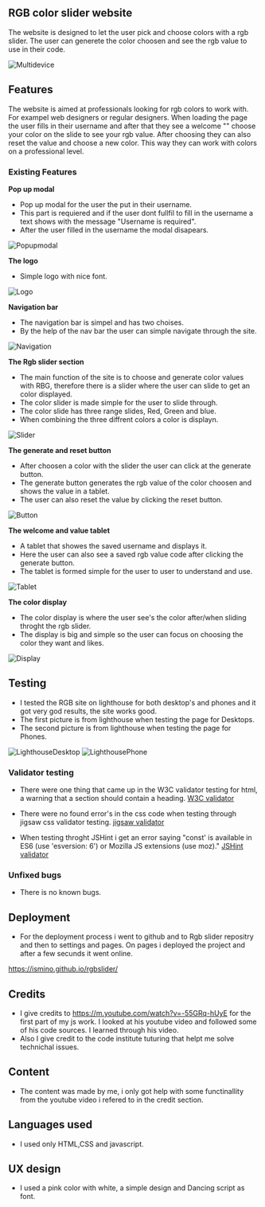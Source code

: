 ## RGB color slider website 

The website is designed to let the user pick and choose colors with a rgb slider. The user can generete the color choosen and see the rgb value to use in their code.

![Multidevice](assets/image/multidevice.png)


## Features

The website is aimed at professionals looking for rgb colors to work with. For exampel web designers or regular designers. When loading the page the user fills in their username and after that they see a welcome "" choose your color on the slide to see your rgb value. After choosing they can also reset the value and choose a new color. This way they can work with colors on a professional level. 

### Existing Features

__Pop up modal__

- Pop up modal for the user the put in their username.
- This part is requiered and if the user dont fullfil to fill in the username a text shows with the message "Username is required".
- After the user filled in the username the modal disapears.

![Popupmodal](assets/image/modal.png)

__The logo__

- Simple logo with nice font. 

![Logo](assets/image/logo.png)

__Navigation bar__

- The navigation bar is simpel and has two choises. 
- By the help of the nav bar the user can simple navigate through the site.

![Navigation](assets/image/navbar.png)

__The Rgb slider section__

- The main function of the site is to choose and generate color values with RBG, therefore there is a slider where the user can slide to get an color displayed. 
- The color slider is made simple for the user to slide through.
- The color slide has three range slides, Red, Green and blue.
- When combining the three diffrent colors a color is displayn. 

![Slider](assets/image/slider.png)

__The generate and reset button__

- After choosen a color with the slider the user can click at the generate button.
- The generate button generates the rgb value of the color choosen and shows the value in a tablet.
- The user can also reset the value by clicking the reset button.

![Button](assets/image/btn.png)

__The welcome and value tablet__

- A tablet that showes the saved username and displays it.
- Here the user can also see a saved rgb value code after clicking the generate button.
- The tablet is formed simple for the user to user to understand and use.

![Tablet](assets/image/welcome.png)

__The color display__

- The color display is where the user see's the color after/when sliding throght the rgb slider.
- The display is big and simple so the user can focus on choosing the color they want and likes.

![Display](assets/image/display.png)

## Testing

- I tested the RGB site on lighthouse for both desktop's and phones and it got very god results, the site works good. 
- The first picture is from lighthouse when testing the page for Desktops.
- The second picture is from lighthouse when testing the page for Phones.

![LighthouseDesktop](assets/image/lighthousergb.png)
![LighthousePhone](assets/image/lighthousergb2.png)


### Validator testing 

- There were one thing that came up in the W3C validator testing for html, a warning that a section should contain a heading. [W3C validator](https://validator.w3.org/nu/#textarea)

- There were no found error's in the css code when testing through jigsaw css validator testing. [jigsaw validator](https://jigsaw.w3.org/css-validator/validator)

- When testing throght JSHint i get an error saying "const' is available in ES6 (use 'esversion: 6') or Mozilla JS extensions (use moz)." [JSHint validator](https://jshint.com/)

### Unfixed bugs 

- There is no known bugs.

## Deployment

- For the deployment process i went to github and to Rgb slider repositry and then to settings and pages. On pages i deployed the project and after a few secunds it went online.

https://ismino.github.io/rgbslider/


## Credits 

- I give credits to https://m.youtube.com/watch?v=-55GRq-hUyE for the first part of my js work. I looked at his youtube video and followed some of his code sources. I learned through his video. 
- Also I give credit to the code institute tuturing that helpt me solve technichal issues.

## Content 

- The content was made by me, i only got help with some functinallity from the youtube video i refered to in the credit section. 

## Languages used

- I used only HTML,CSS and javascript.

## UX design

- I used a pink color with white, a simple design and Dancing script as font.


